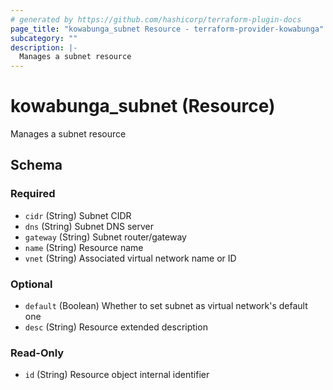 ```yaml
---
# generated by https://github.com/hashicorp/terraform-plugin-docs
page_title: "kowabunga_subnet Resource - terraform-provider-kowabunga"
subcategory: ""
description: |-
  Manages a subnet resource
---
```


# kowabunga_subnet (Resource)

Manages a subnet resource



<!-- schema generated by tfplugindocs -->
## Schema

### Required

- `cidr` (String) Subnet CIDR
- `dns` (String) Subnet DNS server
- `gateway` (String) Subnet router/gateway
- `name` (String) Resource name
- `vnet` (String) Associated virtual network name or ID

### Optional

- `default` (Boolean) Whether to set subnet as virtual network's default one
- `desc` (String) Resource extended description

### Read-Only

- `id` (String) Resource object internal identifier



